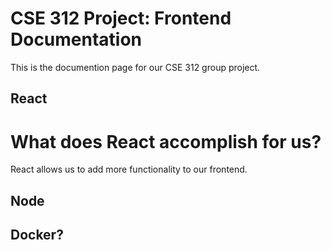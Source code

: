 # CSE 312 Project: Frontend Documentation
This is the documention page for our CSE 312 group project.
## React

# What does React accomplish for us?
React allows us to add more functionality to our frontend.

## Node


## Docker?
